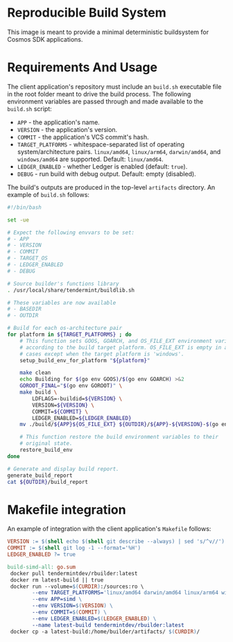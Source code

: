 # Reproducible Build System

This image is meant to provide a minimal deterministic
buildsystem for Cosmos SDK applications.

# Requirements And Usage

The client application's repository must include an
`build.sh` executable file in the root folder meant to drive the build
process. The following environment variables are passed through
and made available to the `build.sh` script:

* `APP` - the application's name.
* `VERSION` - the application's version.
* `COMMIT` - the application's VCS commit's hash.
* `TARGET_PLATFORMS` - whitespace-separated list of operating system/architecture pairs. `linux/amd64`, `linux/arm64`, `darwin/amd64`, and `windows/amd64` are supported. Default: `linux/amd64`.
* `LEDGER_ENABLED` - whether Ledger is enabled (default: `true`).
* `DEBUG` - run build with debug output. Default: empty (disabled).

The build's outputs are produced in the top-level `artifacts` directory. An example of `build.sh` follows:

```bash
#!/bin/bash

set -ue

# Expect the following envvars to be set:
# - APP
# - VERSION
# - COMMIT
# - TARGET_OS
# - LEDGER_ENABLED
# - DEBUG

# Source builder's functions library
. /usr/local/share/tendermint/buildlib.sh

# These variables are now available
# - BASEDIR
# - OUTDIR

# Build for each os-architecture pair
for platform in ${TARGET_PLATFORMS} ; do
    # This function sets GOOS, GOARCH, and OS_FILE_EXT environment variables
    # according to the build target platform. OS_FILE_EXT is empty in all
    # cases except when the target platform is 'windows'.
    setup_build_env_for_platform "${platform}"

    make clean
    echo Building for $(go env GOOS)/$(go env GOARCH) >&2
    GOROOT_FINAL="$(go env GOROOT)" \
    make build \
        LDFLAGS=-buildid=${VERSION} \
        VERSION=${VERSION} \
        COMMIT=${COMMIT} \
        LEDGER_ENABLED=${LEDGER_ENABLED}
    mv ./build/${APP}${OS_FILE_EXT} ${OUTDIR}/${APP}-${VERSION}-$(go env GOOS)-$(go env GOARCH)${OS_FILE_EXT}

    # This function restore the build environment variables to their
    # original state.
    restore_build_env
done

# Generate and display build report.
generate_build_report
cat ${OUTDIR}/build_report
```

# Makefile integration

An example of integration with the client application's `Makefile` follows:

```Makefile
VERSION := $(shell echo $(shell git describe --always) | sed 's/^v//')
COMMIT := $(shell git log -1 --format='%H')
LEDGER_ENABLED ?= true

build-simd-all: go.sum
 docker pull tendermintdev/rbuilder:latest
 docker rm latest-build || true
 docker run --volume=$(CURDIR):/sources:ro \
        --env TARGET_PLATFORMS='linux/amd64 darwin/amd64 linux/arm64 windows/amd64'
        --env APP=simd \
        --env VERSION=$(VERSION) \
        --env COMMIT=$(COMMIT) \
        --env LEDGER_ENABLED=$(LEDGER_ENABLED) \
        --name latest-build tendermintdev/rbuilder:latest
 docker cp -a latest-build:/home/builder/artifacts/ $(CURDIR)/
```
